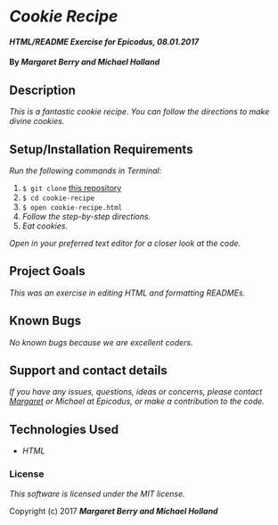 # _Cookie Recipe_

#### _HTML/README Exercise for Epicodus, 08.01.2017_

#### By _**Margaret Berry and Michael Holland**_

## Description

_This is a fantastic cookie recipe.  You can follow the directions to make divine cookies._

## Setup/Installation Requirements
_Run the following commands in Terminal:_

1. `$ git clone` [this repository](https://github.com/codemargaret/cookie-recipe.git)
2. `$ cd cookie-recipe`
3. `$ open cookie-recipe.html`
4. _Follow the step-by-step directions._
5. _Eat cookies._

_Open in your preferred text editor for a closer look at the code._

## Project Goals
_This was an exercise in editing HTML and formatting READMEs._

## Known Bugs
_No known bugs because we are excellent coders._

## Support and contact details
_If you have any issues, questions, ideas or concerns, please contact [Margaret] or Michael at Epicodus, or make a contribution to the code._

[Margaret]: mailto:codeberry1@gmail.com

## Technologies Used

* _HTML_

### License

*This software is licensed under the MIT license.*

Copyright (c) 2017 **_Margaret Berry and Michael Holland_**
